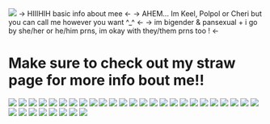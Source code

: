 <img src="https://64.media.tumblr.com/8dd6cc26f2d9c13c32e145ef6f04d33c/b36456aa19536e8f-35/s1280x1920/6a6eb3d530cada9589ac64dbcdb85480096df83b.gifv">
-> HIIIHIH basic info about mee <-
-> AHEM... Im Keel, Polpol or Cheri but you can call me however you want ^_^ <-
-> im bigender & pansexual + i go by she/her or he/him prns, im okay with they/them prns too ! <-


Make sure to check out my straw page for more info bout me!!
==================================================================================

<img src="https://64.media.tumblr.com/cc062383ae259a2777cd3297d56a75b9/0b404a7df1ca6abd-26/s100x200/4aafc9e548d7a505286602c997c8fdc0e92a9b0d.gifv"/> <img src="https://64.media.tumblr.com/2d6a4dbed7e20effecb9d3aab86d3dee/0b404a7df1ca6abd-ba/s100x200/081927128f0bdcb87f07f13cfc6234ab96e2718d.gifv"> <img src="https://64.media.tumblr.com/17aff7524c789cdfdf70617b0c16262d/ca97eef3152f39fb-5a/s100x200/9d355556908446014951ea825961c48e72c8e287.pnj"> <img src="https://64.media.tumblr.com/8b7a0c5855c42f2925474a056c1f63d3/98c31fb27f01a822-a2/s100x200/19324c87b766718327b20b2af5b1b1c4d3d3079b.pnj"> <img src="https://64.media.tumblr.com/49c69335bcb5244aaca684783cb83411/33482cf83af8f0c3-dc/s100x200/ee13f1cbcb184a7672647c3cd8e8bcc0bfaa3071.gifv"> <img src="https://64.media.tumblr.com/7727558d37aa33a0f5cfe7511de21197/0ff738aae3bed445-ee/s100x200/85a5ff883c53274a4cf31a196ca1aac56afcc2eb.pnj"> <img src="https://64.media.tumblr.com/2bb3dbb5b41a0bffa285ecb19d0d4cf8/4d437c297503682b-87/s100x200/d96a6f52c86a6991440a81b618939354c9c9a65e.pnj"> <img src="https://images-wixmp-ed30a86b8c4ca887773594c2.wixmp.com/f/0ac9bf74-c0bf-4512-9bcc-9f446728ab5c/d2fu3xa-9c91b78b-b146-4221-a461-13d5d3dbf28d.png?token=eyJ0eXAiOiJKV1QiLCJhbGciOiJIUzI1NiJ9.eyJzdWIiOiJ1cm46YXBwOjdlMGQxODg5ODIyNjQzNzNhNWYwZDQxNWVhMGQyNmUwIiwiaXNzIjoidXJuOmFwcDo3ZTBkMTg4OTgyMjY0MzczYTVmMGQ0MTVlYTBkMjZlMCIsIm9iaiI6W1t7InBhdGgiOiJcL2ZcLzBhYzliZjc0LWMwYmYtNDUxMi05YmNjLTlmNDQ2NzI4YWI1Y1wvZDJmdTN4YS05YzkxYjc4Yi1iMTQ2LTQyMjEtYTQ2MS0xM2Q1ZDNkYmYyOGQucG5nIn1dXSwiYXVkIjpbInVybjpzZXJ2aWNlOmZpbGUuZG93bmxvYWQiXX0.b7zVHPyC_wo7C3OQz65qk_3psIv9Kj7Zr_YXCLy3Ga8"> <img src="https://images-wixmp-ed30a86b8c4ca887773594c2.wixmp.com/f/0ac9bf74-c0bf-4512-9bcc-9f446728ab5c/d2fixdl-2be53dd0-606b-4b38-b962-1132be95d534.png?token=eyJ0eXAiOiJKV1QiLCJhbGciOiJIUzI1NiJ9.eyJzdWIiOiJ1cm46YXBwOjdlMGQxODg5ODIyNjQzNzNhNWYwZDQxNWVhMGQyNmUwIiwiaXNzIjoidXJuOmFwcDo3ZTBkMTg4OTgyMjY0MzczYTVmMGQ0MTVlYTBkMjZlMCIsIm9iaiI6W1t7InBhdGgiOiJcL2ZcLzBhYzliZjc0LWMwYmYtNDUxMi05YmNjLTlmNDQ2NzI4YWI1Y1wvZDJmaXhkbC0yYmU1M2RkMC02MDZiLTRiMzgtYjk2Mi0xMTMyYmU5NWQ1MzQucG5nIn1dXSwiYXVkIjpbInVybjpzZXJ2aWNlOmZpbGUuZG93bmxvYWQiXX0.TtNSnEuTEE44MrSgUk3bCrzXvw_baIFzb9xk0hI8bKc"> <img src="https://images-wixmp-ed30a86b8c4ca887773594c2.wixmp.com/f/cd6f4a62-6aaf-486a-93dc-530b77c7bb1c/d32omik-631c92d7-9259-43b2-ab5b-a3670c39cbf9.png?token=eyJ0eXAiOiJKV1QiLCJhbGciOiJIUzI1NiJ9.eyJzdWIiOiJ1cm46YXBwOjdlMGQxODg5ODIyNjQzNzNhNWYwZDQxNWVhMGQyNmUwIiwiaXNzIjoidXJuOmFwcDo3ZTBkMTg4OTgyMjY0MzczYTVmMGQ0MTVlYTBkMjZlMCIsIm9iaiI6W1t7InBhdGgiOiJcL2ZcL2NkNmY0YTYyLTZhYWYtNDg2YS05M2RjLTUzMGI3N2M3YmIxY1wvZDMyb21pay02MzFjOTJkNy05MjU5LTQzYjItYWI1Yi1hMzY3MGMzOWNiZjkucG5nIn1dXSwiYXVkIjpbInVybjpzZXJ2aWNlOmZpbGUuZG93bmxvYWQiXX0.Q3QGp_TMYUYfmBEseqgTqWrJ-A0TxIHyUwo5Um85_xU"> <img src="https://images-wixmp-ed30a86b8c4ca887773594c2.wixmp.com/f/ba1a7171-d7b8-4567-b10e-c96f7a2cf2d1/d2mnfuc-3f1cb866-6ae8-45ff-a498-3a59c3958f9d.png?token=eyJ0eXAiOiJKV1QiLCJhbGciOiJIUzI1NiJ9.eyJzdWIiOiJ1cm46YXBwOjdlMGQxODg5ODIyNjQzNzNhNWYwZDQxNWVhMGQyNmUwIiwiaXNzIjoidXJuOmFwcDo3ZTBkMTg4OTgyMjY0MzczYTVmMGQ0MTVlYTBkMjZlMCIsIm9iaiI6W1t7InBhdGgiOiJcL2ZcL2JhMWE3MTcxLWQ3YjgtNDU2Ny1iMTBlLWM5NmY3YTJjZjJkMVwvZDJtbmZ1Yy0zZjFjYjg2Ni02YWU4LTQ1ZmYtYTQ5OC0zYTU5YzM5NThmOWQucG5nIn1dXSwiYXVkIjpbInVybjpzZXJ2aWNlOmZpbGUuZG93bmxvYWQiXX0.4kXOuYVWB0GNx0tTOey8Zi9KR4zTLez0Yr1iAnHKK0s"> <img src="https://images-wixmp-ed30a86b8c4ca887773594c2.wixmp.com/f/b8ff6c3d-69a0-4c41-8687-b1b3e6930adc/d34iv44-a45e26a6-5fc2-48d1-a2e9-5cf62b26258c.gif?token=eyJ0eXAiOiJKV1QiLCJhbGciOiJIUzI1NiJ9.eyJzdWIiOiJ1cm46YXBwOjdlMGQxODg5ODIyNjQzNzNhNWYwZDQxNWVhMGQyNmUwIiwiaXNzIjoidXJuOmFwcDo3ZTBkMTg4OTgyMjY0MzczYTVmMGQ0MTVlYTBkMjZlMCIsIm9iaiI6W1t7InBhdGgiOiJcL2ZcL2I4ZmY2YzNkLTY5YTAtNGM0MS04Njg3LWIxYjNlNjkzMGFkY1wvZDM0aXY0NC1hNDVlMjZhNi01ZmMyLTQ4ZDEtYTJlOS01Y2Y2MmIyNjI1OGMuZ2lmIn1dXSwiYXVkIjpbInVybjpzZXJ2aWNlOmZpbGUuZG93bmxvYWQiXX0.PBjPQKsQOfXsHssElNrVmvY1NVTG8hRGaKeJ41Ok5E8"> <img src="https://images-wixmp-ed30a86b8c4ca887773594c2.wixmp.com/f/b8ff6c3d-69a0-4c41-8687-b1b3e6930adc/d3003xf-00eb166d-e966-4300-8605-ce808d2f9dc2.gif?token=eyJ0eXAiOiJKV1QiLCJhbGciOiJIUzI1NiJ9.eyJzdWIiOiJ1cm46YXBwOjdlMGQxODg5ODIyNjQzNzNhNWYwZDQxNWVhMGQyNmUwIiwiaXNzIjoidXJuOmFwcDo3ZTBkMTg4OTgyMjY0MzczYTVmMGQ0MTVlYTBkMjZlMCIsIm9iaiI6W1t7InBhdGgiOiJcL2ZcL2I4ZmY2YzNkLTY5YTAtNGM0MS04Njg3LWIxYjNlNjkzMGFkY1wvZDMwMDN4Zi0wMGViMTY2ZC1lOTY2LTQzMDAtODYwNS1jZTgwOGQyZjlkYzIuZ2lmIn1dXSwiYXVkIjpbInVybjpzZXJ2aWNlOmZpbGUuZG93bmxvYWQiXX0.NUjCaDJVJkwng3Oo0X92d0kt1Mw6LsExdxNoOH29auA"> <img src="https://images-wixmp-ed30a86b8c4ca887773594c2.wixmp.com/f/a2c00a7e-8a64-4d3e-a875-cd4c5ab696c0/d81q3yf-156b952c-a293-4b04-bdb8-863973d016a1.png?token=eyJ0eXAiOiJKV1QiLCJhbGciOiJIUzI1NiJ9.eyJzdWIiOiJ1cm46YXBwOjdlMGQxODg5ODIyNjQzNzNhNWYwZDQxNWVhMGQyNmUwIiwiaXNzIjoidXJuOmFwcDo3ZTBkMTg4OTgyMjY0MzczYTVmMGQ0MTVlYTBkMjZlMCIsIm9iaiI6W1t7InBhdGgiOiJcL2ZcL2EyYzAwYTdlLThhNjQtNGQzZS1hODc1LWNkNGM1YWI2OTZjMFwvZDgxcTN5Zi0xNTZiOTUyYy1hMjkzLTRiMDQtYmRiOC04NjM5NzNkMDE2YTEucG5nIn1dXSwiYXVkIjpbInVybjpzZXJ2aWNlOmZpbGUuZG93bmxvYWQiXX0.-DE3FdvSlYYRsPX2S9gWq-oMnNsFhHCZCb6J5HH1kE0"> <img src="https://images-wixmp-ed30a86b8c4ca887773594c2.wixmp.com/f/0ac9bf74-c0bf-4512-9bcc-9f446728ab5c/d2fve41-f5240e23-8eb0-4c1c-811c-453fd4819cc0.gif?token=eyJ0eXAiOiJKV1QiLCJhbGciOiJIUzI1NiJ9.eyJzdWIiOiJ1cm46YXBwOjdlMGQxODg5ODIyNjQzNzNhNWYwZDQxNWVhMGQyNmUwIiwiaXNzIjoidXJuOmFwcDo3ZTBkMTg4OTgyMjY0MzczYTVmMGQ0MTVlYTBkMjZlMCIsIm9iaiI6W1t7InBhdGgiOiJcL2ZcLzBhYzliZjc0LWMwYmYtNDUxMi05YmNjLTlmNDQ2NzI4YWI1Y1wvZDJmdmU0MS1mNTI0MGUyMy04ZWIwLTRjMWMtODExYy00NTNmZDQ4MTljYzAuZ2lmIn1dXSwiYXVkIjpbInVybjpzZXJ2aWNlOmZpbGUuZG93bmxvYWQiXX0.hr5NDhbge1VXGDCA2mkwRmhpSU0hgMadT-KIOmKOv08"> <img src="https://images-wixmp-ed30a86b8c4ca887773594c2.wixmp.com/f/1263f136-1b6c-41f1-b97f-b8bc67bbf273/d7h0kqn-edc4b749-c295-4dfd-a02c-581080e021b0.gif?token=eyJ0eXAiOiJKV1QiLCJhbGciOiJIUzI1NiJ9.eyJzdWIiOiJ1cm46YXBwOjdlMGQxODg5ODIyNjQzNzNhNWYwZDQxNWVhMGQyNmUwIiwiaXNzIjoidXJuOmFwcDo3ZTBkMTg4OTgyMjY0MzczYTVmMGQ0MTVlYTBkMjZlMCIsIm9iaiI6W1t7InBhdGgiOiJcL2ZcLzEyNjNmMTM2LTFiNmMtNDFmMS1iOTdmLWI4YmM2N2JiZjI3M1wvZDdoMGtxbi1lZGM0Yjc0OS1jMjk1LTRkZmQtYTAyYy01ODEwODBlMDIxYjAuZ2lmIn1dXSwiYXVkIjpbInVybjpzZXJ2aWNlOmZpbGUuZG93bmxvYWQiXX0.jhoRE8l7sT5CXhNYbtD3kO1U1CjBbW_Jn3Wfd68c61M"> <img src="https://images-wixmp-ed30a86b8c4ca887773594c2.wixmp.com/f/1263f136-1b6c-41f1-b97f-b8bc67bbf273/d745dql-b657656e-cefa-491c-92cd-48156dfcd3bf.gif?token=eyJ0eXAiOiJKV1QiLCJhbGciOiJIUzI1NiJ9.eyJzdWIiOiJ1cm46YXBwOjdlMGQxODg5ODIyNjQzNzNhNWYwZDQxNWVhMGQyNmUwIiwiaXNzIjoidXJuOmFwcDo3ZTBkMTg4OTgyMjY0MzczYTVmMGQ0MTVlYTBkMjZlMCIsIm9iaiI6W1t7InBhdGgiOiJcL2ZcLzEyNjNmMTM2LTFiNmMtNDFmMS1iOTdmLWI4YmM2N2JiZjI3M1wvZDc0NWRxbC1iNjU3NjU2ZS1jZWZhLTQ5MWMtOTJjZC00ODE1NmRmY2QzYmYuZ2lmIn1dXSwiYXVkIjpbInVybjpzZXJ2aWNlOmZpbGUuZG93bmxvYWQiXX0.Q8MIn5sfEBt9diZzH-Pqjq93WaT8KCUSAimJi1o4POk"> <img src="https://images-wixmp-ed30a86b8c4ca887773594c2.wixmp.com/f/0707c910-076f-4376-b6fa-61aae4d4be55/dfq36e2-a30d6c54-6d94-4162-9acd-67459791a495.png/v1/fill/w_99,h_56/lapfox_stamp___tqbf_by_saturnzquark_dfq36e2-fullview.png?token=eyJ0eXAiOiJKV1QiLCJhbGciOiJIUzI1NiJ9.eyJzdWIiOiJ1cm46YXBwOjdlMGQxODg5ODIyNjQzNzNhNWYwZDQxNWVhMGQyNmUwIiwiaXNzIjoidXJuOmFwcDo3ZTBkMTg4OTgyMjY0MzczYTVmMGQ0MTVlYTBkMjZlMCIsIm9iaiI6W1t7ImhlaWdodCI6Ijw9NTYiLCJwYXRoIjoiXC9mXC8wNzA3YzkxMC0wNzZmLTQzNzYtYjZmYS02MWFhZTRkNGJlNTVcL2RmcTM2ZTItYTMwZDZjNTQtNmQ5NC00MTYyLTlhY2QtNjc0NTk3OTFhNDk1LnBuZyIsIndpZHRoIjoiPD05OSJ9XV0sImF1ZCI6WyJ1cm46c2VydmljZTppbWFnZS5vcGVyYXRpb25zIl19.bYyNF2aDi2Gyg6yl3_KRpM1rvoUUnmWaZjSiOFcici8"> <img src="https://images-wixmp-ed30a86b8c4ca887773594c2.wixmp.com/f/b6b32f43-2068-4c1e-b997-af16d761296e/d7gsvcy-472b12ca-984c-4192-9f29-4da44d6cbbe9.png/v1/fill/w_99,h_56,q_80,strp/watgbs___wadanohara_fan_stamp_01_by_whitenoize_d7gsvcy-fullview.jpg?token=eyJ0eXAiOiJKV1QiLCJhbGciOiJIUzI1NiJ9.eyJzdWIiOiJ1cm46YXBwOjdlMGQxODg5ODIyNjQzNzNhNWYwZDQxNWVhMGQyNmUwIiwiaXNzIjoidXJuOmFwcDo3ZTBkMTg4OTgyMjY0MzczYTVmMGQ0MTVlYTBkMjZlMCIsIm9iaiI6W1t7ImhlaWdodCI6Ijw9NTYiLCJwYXRoIjoiXC9mXC9iNmIzMmY0My0yMDY4LTRjMWUtYjk5Ny1hZjE2ZDc2MTI5NmVcL2Q3Z3N2Y3ktNDcyYjEyY2EtOTg0Yy00MTkyLTlmMjktNGRhNDRkNmNiYmU5LnBuZyIsIndpZHRoIjoiPD05OSJ9XV0sImF1ZCI6WyJ1cm46c2VydmljZTppbWFnZS5vcGVyYXRpb25zIl19.IpwXiKeVCwbdb5F3_txDP5Bxll0XeAkER2dMTSSWFDc"> <img src="https://images-wixmp-ed30a86b8c4ca887773594c2.wixmp.com/f/d780868d-9d4e-453b-8090-3388ccb478b6/d9wd0a3-ba3df628-88cd-4cce-b548-a55c2b9a9c96.png/v1/fill/w_99,h_56/eticalb_by_gizaira_d9wd0a3-fullview.png?token=eyJ0eXAiOiJKV1QiLCJhbGciOiJIUzI1NiJ9.eyJzdWIiOiJ1cm46YXBwOjdlMGQxODg5ODIyNjQzNzNhNWYwZDQxNWVhMGQyNmUwIiwiaXNzIjoidXJuOmFwcDo3ZTBkMTg4OTgyMjY0MzczYTVmMGQ0MTVlYTBkMjZlMCIsIm9iaiI6W1t7ImhlaWdodCI6Ijw9NTYiLCJwYXRoIjoiXC9mXC9kNzgwODY4ZC05ZDRlLTQ1M2ItODA5MC0zMzg4Y2NiNDc4YjZcL2Q5d2QwYTMtYmEzZGY2MjgtODhjZC00Y2NlLWI1NDgtYTU1YzJiOWE5Yzk2LnBuZyIsIndpZHRoIjoiPD05OSJ9XV0sImF1ZCI6WyJ1cm46c2VydmljZTppbWFnZS5vcGVyYXRpb25zIl19.kAjWOsg4qIzWfXnUlxXo6hZWzpPeBHDQH5V2FW5m4O4"> <img src="https://images-wixmp-ed30a86b8c4ca887773594c2.wixmp.com/f/b14c77e0-8e91-40b4-9210-60e308384c51/da6ftmx-00f87c8c-dec7-44e7-a013-843e7308a613.png/v1/fill/w_99,h_56/shirogane_funamusea_stamp_by_character__stamps_da6ftmx-fullview.png?token=eyJ0eXAiOiJKV1QiLCJhbGciOiJIUzI1NiJ9.eyJzdWIiOiJ1cm46YXBwOjdlMGQxODg5ODIyNjQzNzNhNWYwZDQxNWVhMGQyNmUwIiwiaXNzIjoidXJuOmFwcDo3ZTBkMTg4OTgyMjY0MzczYTVmMGQ0MTVlYTBkMjZlMCIsIm9iaiI6W1t7ImhlaWdodCI6Ijw9NTYiLCJwYXRoIjoiXC9mXC9iMTRjNzdlMC04ZTkxLTQwYjQtOTIxMC02MGUzMDgzODRjNTFcL2RhNmZ0bXgtMDBmODdjOGMtZGVjNy00NGU3LWEwMTMtODQzZTczMDhhNjEzLnBuZyIsIndpZHRoIjoiPD05OSJ9XV0sImF1ZCI6WyJ1cm46c2VydmljZTppbWFnZS5vcGVyYXRpb25zIl19.40yt5srRJjy4Epi5V4FK8ZNtKZ1TsdxGq1SfmeYESWo"> <img src="https://images-wixmp-ed30a86b8c4ca887773594c2.wixmp.com/f/b4820004-6d57-4a29-aa29-c77f02c96045/dd0kwjg-2b1e4dbe-3390-424d-9b18-1621236039f7.png/v1/fill/w_99,h_57/polandball_stamp__f2u__by_f0rk_l0rd_dd0kwjg-fullview.png?token=eyJ0eXAiOiJKV1QiLCJhbGciOiJIUzI1NiJ9.eyJzdWIiOiJ1cm46YXBwOjdlMGQxODg5ODIyNjQzNzNhNWYwZDQxNWVhMGQyNmUwIiwiaXNzIjoidXJuOmFwcDo3ZTBkMTg4OTgyMjY0MzczYTVmMGQ0MTVlYTBkMjZlMCIsIm9iaiI6W1t7ImhlaWdodCI6Ijw9NTciLCJwYXRoIjoiXC9mXC9iNDgyMDAwNC02ZDU3LTRhMjktYWEyOS1jNzdmMDJjOTYwNDVcL2RkMGt3amctMmIxZTRkYmUtMzM5MC00MjRkLTliMTgtMTYyMTIzNjAzOWY3LnBuZyIsIndpZHRoIjoiPD05OSJ9XV0sImF1ZCI6WyJ1cm46c2VydmljZTppbWFnZS5vcGVyYXRpb25zIl19.6sQG3qN2tJqrsLLMmpz0OiE6eTInGFW54oZo6L26myc"> <img src="https://images-wixmp-ed30a86b8c4ca887773594c2.wixmp.com/f/0ac9bf74-c0bf-4512-9bcc-9f446728ab5c/d2lk9vf-ce466d3f-031d-485b-afb8-e86c18f86678.png/v1/fill/w_99,h_56/aph__i_love_feliks_stamp_by_chibikaede_d2lk9vf-fullview.png?token=eyJ0eXAiOiJKV1QiLCJhbGciOiJIUzI1NiJ9.eyJzdWIiOiJ1cm46YXBwOjdlMGQxODg5ODIyNjQzNzNhNWYwZDQxNWVhMGQyNmUwIiwiaXNzIjoidXJuOmFwcDo3ZTBkMTg4OTgyMjY0MzczYTVmMGQ0MTVlYTBkMjZlMCIsIm9iaiI6W1t7ImhlaWdodCI6Ijw9NTYiLCJwYXRoIjoiXC9mXC8wYWM5YmY3NC1jMGJmLTQ1MTItOWJjYy05ZjQ0NjcyOGFiNWNcL2QybGs5dmYtY2U0NjZkM2YtMDMxZC00ODViLWFmYjgtZTg2YzE4Zjg2Njc4LnBuZyIsIndpZHRoIjoiPD05OSJ9XV0sImF1ZCI6WyJ1cm46c2VydmljZTppbWFnZS5vcGVyYXRpb25zIl19._BJc8nCcDPiSOiv_6RGWHMjVBQP4bVyS7qz9siIllR0"> <img src="https://images-wixmp-ed30a86b8c4ca887773594c2.wixmp.com/f/1263f136-1b6c-41f1-b97f-b8bc67bbf273/d7z1pk3-b7d84a14-d9a5-400f-98f7-2aa352f8c327.png/v1/fill/w_99,h_56/hetalia_hungary___stamp_by_world_wide_shipping_d7z1pk3-fullview.png?token=eyJ0eXAiOiJKV1QiLCJhbGciOiJIUzI1NiJ9.eyJzdWIiOiJ1cm46YXBwOjdlMGQxODg5ODIyNjQzNzNhNWYwZDQxNWVhMGQyNmUwIiwiaXNzIjoidXJuOmFwcDo3ZTBkMTg4OTgyMjY0MzczYTVmMGQ0MTVlYTBkMjZlMCIsIm9iaiI6W1t7ImhlaWdodCI6Ijw9NTYiLCJwYXRoIjoiXC9mXC8xMjYzZjEzNi0xYjZjLTQxZjEtYjk3Zi1iOGJjNjdiYmYyNzNcL2Q3ejFwazMtYjdkODRhMTQtZDlhNS00MDBmLTk4ZjctMmFhMzUyZjhjMzI3LnBuZyIsIndpZHRoIjoiPD05OSJ9XV0sImF1ZCI6WyJ1cm46c2VydmljZTppbWFnZS5vcGVyYXRpb25zIl19.SZK39J7wg4ZJxfsJOdV8BM3_avVufdHRIE9niACdRak"> <img src="https://64.media.tumblr.com/f0a9f88602e131efe721ed8385112c4f/6213308f8b3cb694-08/s100x200/a4a9763623d04cb8a515604045c301009a2991cc.pnj"> <img src="https://64.media.tumblr.com/9f63d4670d917f555b9ceab9e4ae63ef/21317507f7352712-86/s100x200/dc7e06ed26879e87650b8ab62addbe701f30640c.gifv"> <img src="https://64.media.tumblr.com/2ff8f1cdaf68bee1bb4b6b194adc30c0/c4bc6cc10b162b5a-c2/s100x200/5239716d10237df4f854afe74fedf7a58c1fb2de.pnj"> <img src="https://64.media.tumblr.com/3a24eaa6c4ebcc274bb69e4763bb9af4/aafc9de618d36345-09/s250x400/d7a5ff7ed9c328b5bf4647f4e0334ad49c6191c7.webp"> <img src="https://64.media.tumblr.com/4a337078008d6f672da1394a3c56abf1/54389286ddc21e89-57/s100x200/64d587a9aa58a74608ab364b580b6c1731bae138.pnj"> <img src="https://64.media.tumblr.com/38987dfc8d063fe79ff939a4df619fe4/54389286ddc21e89-7f/s100x200/4ce2b711a092ec0494c410690b3d712bbf0e7e41.pnj"> <img src="https://64.media.tumblr.com/f7df08a9fa499081b741c9b5a104af0b/eb91c3e1a6bcca13-43/s250x400/8f69f3a7034d1d7139d1eef151d2f622c5f614f4.pnj"> <img src="https://images-wixmp-ed30a86b8c4ca887773594c2.wixmp.com/f/6ff18c28-c93a-48d6-a7b8-b026c15cfe6b/d5bj6lg-79d2374e-8087-4889-ba20-1465afb6d624.png?token=eyJ0eXAiOiJKV1QiLCJhbGciOiJIUzI1NiJ9.eyJzdWIiOiJ1cm46YXBwOjdlMGQxODg5ODIyNjQzNzNhNWYwZDQxNWVhMGQyNmUwIiwiaXNzIjoidXJuOmFwcDo3ZTBkMTg4OTgyMjY0MzczYTVmMGQ0MTVlYTBkMjZlMCIsIm9iaiI6W1t7InBhdGgiOiJcL2ZcLzZmZjE4YzI4LWM5M2EtNDhkNi1hN2I4LWIwMjZjMTVjZmU2YlwvZDViajZsZy03OWQyMzc0ZS04MDg3LTQ4ODktYmEyMC0xNDY1YWZiNmQ2MjQucG5nIn1dXSwiYXVkIjpbInVybjpzZXJ2aWNlOmZpbGUuZG93bmxvYWQiXX0.EzRgCbK5_27e8vKZC4VwbzE7-KRlezN43JouDzhvmlo">
<img src="https://64.media.tumblr.com/1bdb1676a18693986bf4ff0d87f33213/16c2214f73493141-58/s1280x1920/a490f622ec6807d57b675bf03b4d40eccb4ef8b3.pnj">
